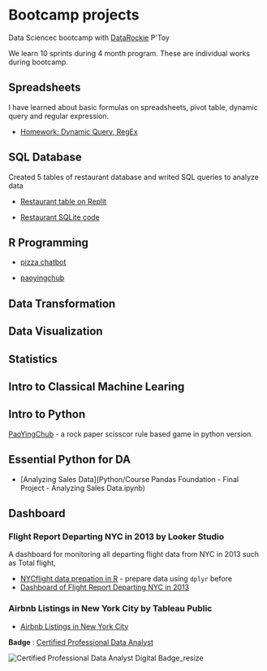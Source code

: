 # Bootcamp projects

Data Sciencec bootcamp with [DataRockie](https://datarockie.com/) P'Toy

We learn 10 sprints during 4 month program. These are individual works during bootcamp.

## Spreadsheets
I have learned about basic formulas on spreadsheets, pivot table, dynamic query and regular expression.

- [Homework: Dynamic Query, RegEx](https://docs.google.com/spreadsheets/d/1xDjfjO8ytwYwlKGJZTOHpCf4AVh6pDFi3WhvpMD9xu8/edit?usp=sharing)


## SQL Database
Created 5 tables of restaurant database and writed SQL queries to analyze data

- [Restaurant table on Replit](https://replit.com/@ThunpischaYodka/SQLhomeworkbatch6#main.sql)

- [Restaurant SQLite code](https://github.com/popuriity/bootcamp_projects/blob/main/SQL%20homework)


## R Programming

- [pizza chatbot](https://replit.com/@ThunpischaYodka/Batch06chatbotpizza?v=1)

- [paoyingchub](https://replit.com/@ThunpischaYodka/Batch6PaoYingChub?v=1)

## Data Transformation

## Data Visualization

## Statistics

## Intro to Classical Machine Learing


## Intro to Python
[PaoYingChub](https://github.com/popuriity/bootcamp_projects/blob/main/Python/Python_PaoYingChub.ipynb) - a rock paper scisscor rule based game in python version.


## Essential Python for DA
- [Analyzing Sales Data](Python/Course Pandas Foundation - Final Project - Analyzing Sales Data.ipynb)
## Dashboard

### Flight Report Departing NYC in 2013 by Looker Studio
A dashboard for monitoring all departing flight data from NYC in 2013 such as Total flight,  
  - [NYCflight data prepation in R](Dashboard/prepare_nycflights.R) - prepare data using `dplyr` before
  - [Dashboard of Flight Report Departing NYC in 2013](https://lookerstudio.google.com/reporting/1c3c20c1-fded-49b1-a276-01d8418f0dd9)

### Airbnb Listings in New York City by Tableau Public
- [Airbnb Listings in New York City](https://public.tableau.com/views/AirBnBdashboard_16795933937700/Dashboard1?:language=en-US&:display_count=n&:origin=viz_share_link)


**Badge** : [Certified Professional Data Analyst](https://api.badgr.io/public/assertions/MaROjQWrTmaTYayOrXQD6g?identity__email=y.thunpischa%40gmail.com)

![Certified Professional Data Analyst Digital Badge_resize](https://user-images.githubusercontent.com/117500019/228330619-8a3ae33a-2ba6-4863-a802-2ca64e081bb1.png)

